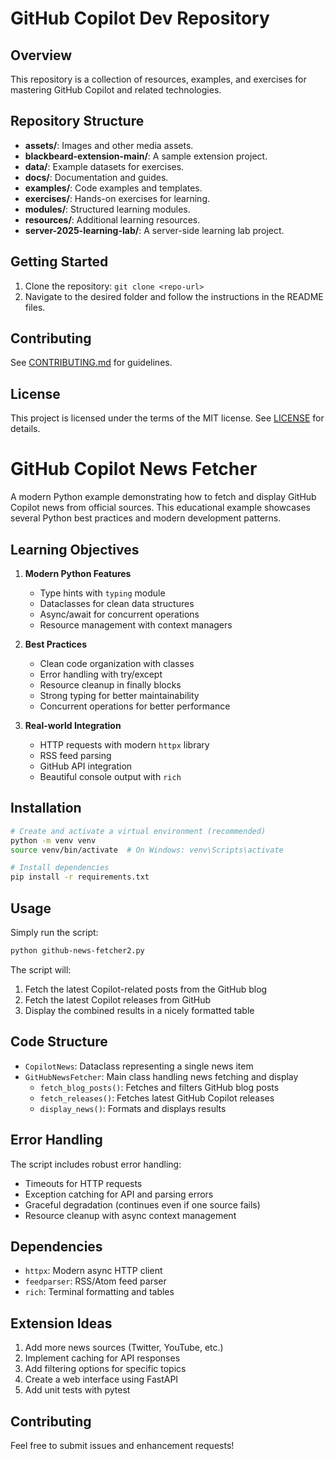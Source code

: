 # GitHub Copilot Dev Repository

## Overview
This repository is a collection of resources, examples, and exercises for mastering GitHub Copilot and related technologies.

## Repository Structure
- **assets/**: Images and other media assets.
- **blackbeard-extension-main/**: A sample extension project.
- **data/**: Example datasets for exercises.
- **docs/**: Documentation and guides.
- **examples/**: Code examples and templates.
- **exercises/**: Hands-on exercises for learning.
- **modules/**: Structured learning modules.
- **resources/**: Additional learning resources.
- **server-2025-learning-lab/**: A server-side learning lab project.

## Getting Started
1. Clone the repository: `git clone <repo-url>`
2. Navigate to the desired folder and follow the instructions in the README files.

## Contributing
See [CONTRIBUTING.md](server-2025-learning-lab/CONTRIBUTING.md) for guidelines.

## License
This project is licensed under the terms of the MIT license. See [LICENSE](LICENSE) for details.

# GitHub Copilot News Fetcher

A modern Python example demonstrating how to fetch and display GitHub Copilot news from official sources. This educational example showcases several Python best practices and modern development patterns.

## Learning Objectives

1. **Modern Python Features**
   - Type hints with `typing` module
   - Dataclasses for clean data structures
   - Async/await for concurrent operations
   - Resource management with context managers

2. **Best Practices**
   - Clean code organization with classes
   - Error handling with try/except
   - Resource cleanup in finally blocks
   - Strong typing for better maintainability
   - Concurrent operations for better performance

3. **Real-world Integration**
   - HTTP requests with modern `httpx` library
   - RSS feed parsing
   - GitHub API integration
   - Beautiful console output with `rich`

## Installation

```bash
# Create and activate a virtual environment (recommended)
python -m venv venv
source venv/bin/activate  # On Windows: venv\Scripts\activate

# Install dependencies
pip install -r requirements.txt
```

## Usage

Simply run the script:

```bash
python github-news-fetcher2.py
```

The script will:
1. Fetch the latest Copilot-related posts from the GitHub blog
2. Fetch the latest Copilot releases from GitHub
3. Display the combined results in a nicely formatted table

## Code Structure

- `CopilotNews`: Dataclass representing a single news item
- `GitHubNewsFetcher`: Main class handling news fetching and display
  - `fetch_blog_posts()`: Fetches and filters GitHub blog posts
  - `fetch_releases()`: Fetches latest GitHub Copilot releases
  - `display_news()`: Formats and displays results

## Error Handling

The script includes robust error handling:
- Timeouts for HTTP requests
- Exception catching for API and parsing errors
- Graceful degradation (continues even if one source fails)
- Resource cleanup with async context management

## Dependencies

- `httpx`: Modern async HTTP client
- `feedparser`: RSS/Atom feed parser
- `rich`: Terminal formatting and tables

## Extension Ideas

1. Add more news sources (Twitter, YouTube, etc.)
2. Implement caching for API responses
3. Add filtering options for specific topics
4. Create a web interface using FastAPI
5. Add unit tests with pytest

## Contributing

Feel free to submit issues and enhancement requests!


